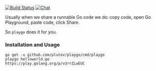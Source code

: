 [![Build Status](https://travis-ci.org/plutov/playgo.svg?branch=master)](https://travis-ci.org/plutov/playgo)
[![Chat](https://img.shields.io/badge/gitter-dev_chat-46bc99.svg)](https://gitter.im/plutov/playgo)

Usually when we share a runnable Go code we do: copy code, open Go Playground, paste code, click Share.

So `playgo` does it for you.

### Installation and Usage

```
go get -u github.com/plutov/playgo/cmd/playgo
playgo helloworld.go
https://play.golang.org/p/v3rrZLwEUC
```
